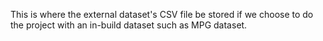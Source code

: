This is where the external dataset's CSV file be stored if we choose to do the project with an in-build dataset such as MPG dataset.
